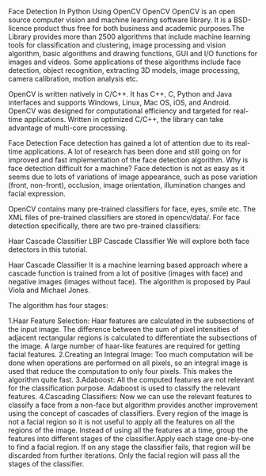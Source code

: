 Face Detection In Python Using OpenCV
OpenCV
OpenCV is an open source computer vision and machine learning software library. It is a BSD-licence product thus free for both business and academic purposes.The Library provides more than 2500 algorithms that include machine learning tools for classification and clustering, image processing and vision algorithm, basic algorithms and drawing functions, GUI and I/O functions for images and videos. Some applications of these algorithms include face detection, object recognition, extracting 3D models, image processing, camera calibration, motion analysis etc.

OpenCV is written natively in C/C++. It has C++, C, Python and Java interfaces and supports Windows, Linux, Mac OS, iOS, and Android. OpenCV was designed for computational efficiency and targeted for real-time applications. Written in optimized C/C++, the library can take advantage of multi-core processing.

Face Detection
Face detection has gained a lot of attention due to its real-time applications. A lot of research has been done and still going on for improved and fast implementation of the face detection algorithm. Why is face detection difficult for a machine? Face detection is not as easy as it seems due to lots of variations of image appearance, such as pose variation (front, non-front), occlusion, image orientation, illumination changes and facial expression.

OpenCV contains many pre-trained classifiers for face, eyes, smile etc. The XML files of pre-trained classifiers are stored in opencv/data/. For face detection specifically, there are two pre-trained classifiers:

Haar Cascade Classifier
LBP Cascade Classifier
We will explore both face detectors in this tutorial.

Haar Cascade Classifier
It is a machine learning based approach where a cascade function is trained from a lot of positive (images with face) and negative images (images without face). The algorithm is proposed by Paul Viola and Michael Jones.



The algorithm has four stages:

1.Haar Feature Selection: Haar features are calculated in the subsections of the input image. The difference between the sum of pixel intensities of adjacent rectangular regions is calculated to differentiate the subsections of the image. A large number of haar-like features are required for getting facial features.
2.Creating an Integral Image: Too much computation will be done when operations are performed on all pixels, so an integral image is used that reduce the computation to only four pixels. This makes the algorithm quite fast.
3.Adaboost: All the computed features are not relevant for the classification purpose. Adaboost is used to classify the relevant features.
4.Cascading Classifiers: Now we can use the relevant features to classify a face from a non-face but algorithm provides another improvement using the concept of cascades of classifiers. Every region of the image is not a facial region so it is not useful to apply all the features on all the regions of the image. Instead of using all the features at a time, group the features into different stages of the classifier.Apply each stage one-by-one to find a facial region. If on any stage the classifier fails, that region will be discarded from further iterations. Only the facial region will pass all the stages of the classifier.
